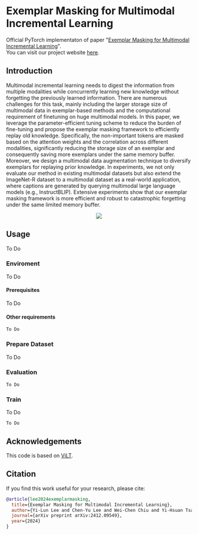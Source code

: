 # Exemplar Masking for Multimodal Incremental Learning
Official PyTorch implementaton of paper "[Exemplar Masking for Multimodal Incremental Learning](https://arxiv.org/abs/2412.09549)".  
You can visit our project website [here](https://yilunlee.github.io/Exemplar_Masking_MCIL/).

## Introduction
Multimodal incremental learning needs to digest the information from multiple modalities while concurrently learning new knowledge without forgetting the previously learned information. There are numerous challenges for this task, mainly including the larger storage size of multimodal data in exemplar-based methods and the computational requirement of finetuning on huge multimodal models. In this paper, we leverage the parameter-efficient tuning scheme to reduce the burden of fine-tuning and propose the exemplar masking framework to efficiently replay old knowledge. Specifically, the non-important tokens are masked based on the attention weights and the correlation across different modalities, significantly reducing the storage size of an exemplar and consequently saving more exemplars under the same memory buffer. Moreover, we design a multimodal data augmentation technique to diversify exemplars for replaying prior knowledge. In experiments, we not only evaluate our method in existing multimodal datasets but also extend the ImageNet-R dataset to a multimodal dataset as a real-world application, where captions are generated by querying multimodal large language models (e.g., InstructBLIP). Extensive experiments show that our exemplar masking framework is more efficient and robust to catastrophic forgetting under the same limited memory buffer.

<div align="center">
  <img src="fig/model.png"/>
</div>


## Usage
To Do
### Enviroment
To Do
#### Prerequisites
To Do
#### Other requirements
```
To Do
```

### Prepare Dataset
To Do


### Evaluation
```
To Do 
```

### Train
To Do

```
To Do

```

## Acknowledgements
This code is based on [ViLT](https://github.com/dandelin/ViLT.git).

## Citation
If you find this work useful for your research, please cite:

```Bibtex
@article{lee2024exemplarmasking,
  title={Exemplar Masking for Multimodal Incremental Learning},
  author={Yi-Lun Lee and Chen-Yu Lee and Wei-Chen Chiu and Yi-Hsuan Tsai},
  journal={arXiv preprint arXiv:2412.09549},
  year={2024}
}
```


<!-- ```Bibtex
@inproceedings{lee2021bmvc,
 title = {Learning to Hide Residual for Boosting Image Compression},
 author = {Yi-Lun Lee and Yen-Chung Chen and Min-Yuan Tseng and Yi-Hsuan Tsai and Wei-Chen Chiu},
 booktitle = {British Machine Vision Conference (BMVC)},
 year = {2021}
}
``` -->

